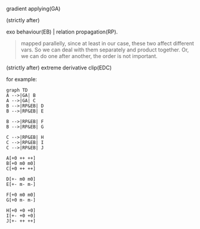 gradient applying(GA)

(strictly after)

exo behaviour(EB) | relation propagation(RP).  

> mapped parallelly, since at least in our case, these two affect different vars. So we can deal with them separately and product together. Or, we can do one after another, the order is not important.

(strictly after)
extreme derivative clip(EDC)

for example:

```mermaid
graph TD
A -->|GA| B
A -->|GA| C
B -->|RP&EB| D
B -->|RP&EB| E

B -->|RP&EB| F
B -->|RP&EB| G

C -->|RP&EB| H
C -->|RP&EB| I
C -->|RP&EB| J

A[+0 ++ ++]
B[+0 m0 m0]
C[+0 ++ ++]

D[+- m0 m0]
E[+- m- m-]

F[+0 m0 m0]
G[+0 m- m-]

H[+0 +0 +0]
I[+- +0 +0]
J[+- ++ ++]
```

